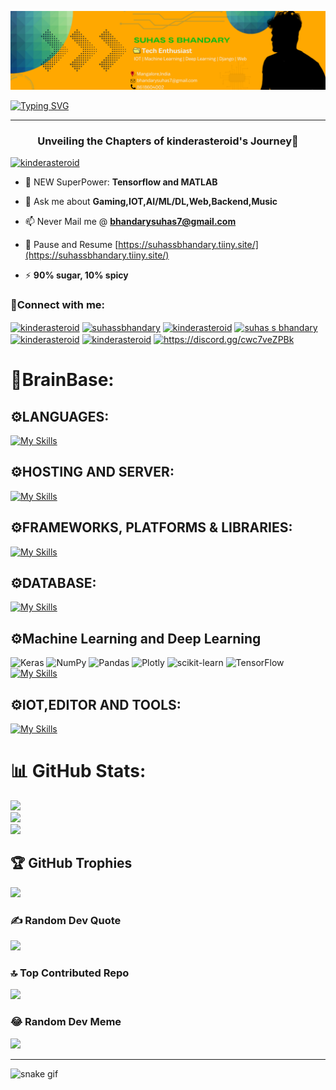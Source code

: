 ![](https://github.com/kinderasteroid/kinderasteroid/blob/main/Github%20Banner.png)

<a href="https://git.io/typing-svg" align="center"><img src="https://readme-typing-svg.demolab.com?font=Fira+Code&weight=600&size=30&pause=1000&center=true&vCenter=true&width=438&height=150&lines=Haiai%2CI+am+Suhas%F0%9F%92%A3%F0%9F%91%8B;Welcome+To+My+Den%F0%9F%A6%81" alt="Typing SVG" /></a>
_______________________________________________________________________________________________________________________________________________________________________________
<h3 align="center"> Unveiling the Chapters of kinderasteroid's Journey🐍</h3>


<p align="left"> <a href="https://twitter.com/kinderasteroid" target="blank"><img src="https://img.shields.io/twitter/follow/kinderasteroid?logo=twitter&style=for-the-badge" alt="kinderasteroid" /></a> </p>

- 🌱 NEW SuperPower: **Tensorflow and MATLAB**

- 💬 Ask me about **Gaming,IOT,AI/ML/DL,Web,Backend,Music**

- 📫 Never Mail me @ **bhandarysuhas7@gmail.com**

- 📄 Pause and Resume [https://suhassbhandary.tiiny.site/](https://suhassbhandary.tiiny.site/)

- ⚡ **90% sugar, 10% spicy**

<h3 align="left">🤝Connect with me:</h3>
<p align="left">
<a href="https://twitter.com/kinderasteroid" target="blank"><img align="center" src="https://raw.githubusercontent.com/rahuldkjain/github-profile-readme-generator/master/src/images/icons/Social/twitter.svg" alt="kinderasteroid" height="30" width="40" /></a>
<a href="https://linkedin.com/in/suhassbhandary" target="blank"><img align="center" src="https://raw.githubusercontent.com/rahuldkjain/github-profile-readme-generator/master/src/images/icons/Social/linked-in-alt.svg" alt="suhassbhandary" height="30" width="40" /></a>
<a href="https://kaggle.com/kinderasteroid" target="blank"><img align="center" src="https://raw.githubusercontent.com/rahuldkjain/github-profile-readme-generator/master/src/images/icons/Social/kaggle.svg" alt="kinderasteroid" height="30" width="40" /></a>
<a href="https://fb.com/suhas s bhandary" target="blank"><img align="center" src="https://raw.githubusercontent.com/rahuldkjain/github-profile-readme-generator/master/src/images/icons/Social/facebook.svg" alt="suhas s bhandary" height="30" width="40" /></a>
<a href="https://instagram.com/kinderasteroid" target="blank"><img align="center" src="https://raw.githubusercontent.com/rahuldkjain/github-profile-readme-generator/master/src/images/icons/Social/instagram.svg" alt="kinderasteroid" height="30" width="40" /></a>
<a href="https://www.hackerrank.com/kinderasteroid" target="blank"><img align="center" src="https://raw.githubusercontent.com/rahuldkjain/github-profile-readme-generator/master/src/images/icons/Social/hackerrank.svg" alt="kinderasteroid" height="30" width="40" /></a>
<a href="https://discord.gg/https://discord.gg/cwc7veZPBk" target="blank"><img align="center" src="https://raw.githubusercontent.com/rahuldkjain/github-profile-readme-generator/master/src/images/icons/Social/discord.svg" alt="https://discord.gg/cwc7veZPBk" height="30" width="40" /></a>
</p>

<h1 align="left">🔑BrainBase:</h1>
<h2>⚙LANGUAGES:</h2>

[![My Skills](https://skillicons.dev/icons?i=c,cpp,java,latex,markdown,php,python,html,css,js)](https://skillicons.dev)
<h2>⚙HOSTING AND SERVER:</h2>

[![My Skills](https://skillicons.dev/icons?i=aws,apache)](https://skillicons.dev)
<h2>⚙FRAMEWORKS, PLATFORMS & LIBRARIES:</h2>

[![My Skills](https://skillicons.dev/icons?i=django,bootstrap,react)](https://skillicons.dev)
<h2>⚙DATABASE:</h2>

[![My Skills](https://skillicons.dev/icons?i=mysql,postgres,sqlite)](https://skillicons.dev)

<h2>⚙Machine Learning and Deep Learning</h2>

![Keras](https://img.shields.io/badge/Keras-%23D00000.svg?style=for-the-badge&logo=Keras&logoColor=white) ![NumPy](https://img.shields.io/badge/numpy-%23013243.svg?style=for-the-badge&logo=numpy&logoColor=white) ![Pandas](https://img.shields.io/badge/pandas-%23150458.svg?style=for-the-badge&logo=pandas&logoColor=white) ![Plotly](https://img.shields.io/badge/Plotly-%233F4F75.svg?style=for-the-badge&logo=plotly&logoColor=white) ![scikit-learn](https://img.shields.io/badge/scikit--learn-%23F7931E.svg?style=for-the-badge&logo=scikit-learn&logoColor=white) ![TensorFlow](https://img.shields.io/badge/TensorFlow-%23FF6F00.svg?style=for-the-badge&logo=TensorFlow&logoColor=white)
[![My Skills](https://skillicons.dev/icons?i=keras,numpy,pandas,plotly)](https://skillicons.dev)

<h2>⚙IOT,EDITOR AND TOOLS:</h2>

[![My Skills](https://skillicons.dev/icons?i=arduino,raspberrypi,linux,vscode,git,github,docker,vim,matlab)](https://skillicons.dev)




# 📊 GitHub Stats:
![](https://github-readme-stats.vercel.app/api?username=kinderasteroid&theme=blue-green&hide_border=false&include_all_commits=true&count_private=true)<br/>
![](https://github-readme-streak-stats.herokuapp.com/?user=kinderasteroid&theme=blue-green&hide_border=false)<br/>
![](https://github-readme-stats.vercel.app/api/top-langs/?username=kinderasteroid&theme=blue-green&hide_border=false&include_all_commits=true&count_private=true&layout=compact)

## 🏆 GitHub Trophies
![](https://github-profile-trophy.vercel.app/?username=kinderasteroid&theme=radical&no-frame=false&no-bg=true&margin-w=4)

### ✍️ Random Dev Quote
![](https://quotes-github-readme.vercel.app/api?type=horizontal&theme=radical)

### 🔝 Top Contributed Repo
![](https://github-contributor-stats.vercel.app/api?username=kinderasteroid&limit=5&theme=radical&combine_all_yearly_contributions=true)

### 😂 Random Dev Meme
<img src='https://randommeme-five.vercel.app/' style="height: 400px;"/>

---

![snake gif](https://github.com/kinderasteroid/kinderasteroid/blob/output/github-contribution-grid-snake.svg)
